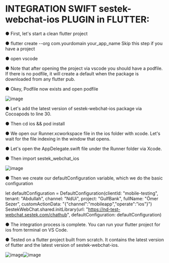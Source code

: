 
# INTEGRATION SWIFT sestek-webchat-ios PLUGIN in FLUTTER:

● First, let's start a clean flutter project

● flutter create --org com.yourdomain your_app_name
Skip this step if you have a project

● open vscode

● Note that after opening the project via vscode you should have a podfile.
If there is no podfile, it will create a default when the package is downloaded from
any flutter pub.

● Okey, Podfile now exists and open podfile

![image](https://github.com/sestek/integration-webchat-plugin/assets/52357126/1ef29426-c982-417b-82a1-51f56ae329a8)

● Let's add the latest version of sestek-webchat-ios package via Cocoapods to line 30.

● Then cd ios && pod install

● We open our Runner.xcworkspace file in the ios folder with xcode. Let's wait for the
file indexing in the window that opens.

● Let's open the AppDelegate.swift file under the Runner folder via Xcode.

● Then import sestek_webchat_ios

![image](https://github.com/sestek/integration-webchat-plugin/assets/52357126/10d8f490-d936-4b7e-acd6-9ee5a3ce60ed)

● Then we create our defaultConfiguration variable, which we do the basic
configuration

let defaultConfiguration = DefaultConfiguration(clientId: "mobile-testing",
tenant: "Abdullah", channel: "NdUi", project: "GulfBank", fullName: "Ömer Sezer",
customActionData: "{\"channel\":\"mobileapp\",\"operate\":\"ios\"}")
SestekWebChat.shared.initLibrary(url:
"https://nd-test-webchat.sestek.com/chathub", defaultConfiguration:
defaultConfiguration)

● The integration process is complete. You can run your flutter project for ios from
terminal on VS Code.

● Tested on a flutter project built from scratch.
It contains the latest version of flutter and the latest version of sestek-webchat-ios.

![image](https://github.com/sestek/integration-webchat-plugin/assets/52357126/b0de211f-03f3-4cbe-b89b-6813907ef9c1)![image](https://github.com/sestek/integration-webchat-plugin/assets/52357126/d1b86812-98f4-4133-b221-8b9b7d7bcbae)


